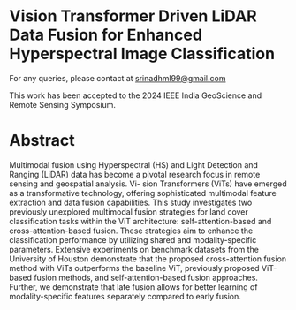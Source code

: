 # Vision Transformer Driven LiDAR Data Fusion for Enhanced Hyperspectral Image Classification
For any queries, please contact at srinadhml99@gmail.com

This work has been accepted to the 2024 IEEE India GeoScience and Remote Sensing Symposium. 
# Abstract
Multimodal fusion using Hyperspectral (HS) and Light Detection and Ranging (LiDAR) data has become a pivotal research focus in remote sensing and geospatial analysis. Vi- sion Transformers (ViTs) have emerged as a transformative technology, offering sophisticated multimodal feature extraction and data fusion capabilities. This study investigates two previously unexplored multimodal fusion strategies for land cover classification tasks within the ViT architecture: self-attention-based and cross-attention-based fusion. These strategies aim to enhance the classification performance by utilizing shared and modality-specific parameters. Extensive experiments on benchmark datasets from the University of Houston demonstrate that the proposed cross-attention fusion method with ViTs outperforms the baseline ViT, previously proposed ViT-based fusion methods, and self-attention-based fusion approaches. Further, we demonstrate that late fusion allows for better learning of modality-specific features separately compared to early fusion.
